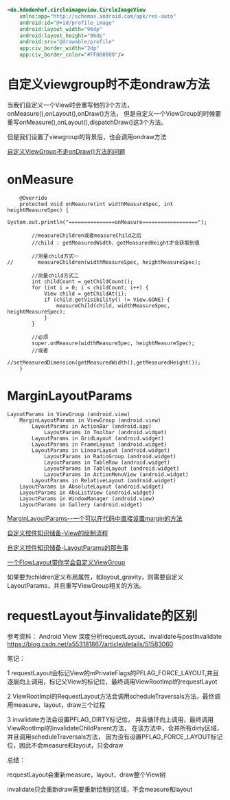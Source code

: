 

```xml
<de.hdodenhof.circleimageview.CircleImageView
    xmlns:app="http://schemas.android.com/apk/res-auto"
    android:id="@+id/profile_image"
    android:layout_width="96dp"
    android:layout_height="96dp"
    android:src="@drawable/profile"
    app:civ_border_width="2dp"
    app:civ_border_color="#FF000000"/>
```

# 自定义viewgroup时不走ondraw方法

当我们自定义一个View时会重写他的3个方法，onMeasure(),onLayout(),onDraw()方法，
但是自定义一个ViewGroup的时候要重写onMeasure(),onLayout(),dispatchDraw()这3个方法。

但是我们设置了viewgroup的背景后，也会调用ondraw方法

[自定义ViewGroup不走onDraw()方法的问题](https://www.jianshu.com/p/7d2f4cba2042)

# onMeasure

```
    @Override
    protected void onMeasure(int widthMeasureSpec, int heightMeasureSpec) {
        System.out.println("===============onMeasure==================");

        //measureChildren或者measureChild之后 
        //child : getMeasuredWidth、getMeasuredHeight才会获取到值
        
        //测量child方式一
//        measureChildren(widthMeasureSpec, heightMeasureSpec);

        //测量child方式二
        int childCount = getChildCount();
        for (int i = 0; i < childCount; i++) {
            View child = getChildAt(i);
            if (child.getVisibility() != View.GONE) {
                measureChild(child, widthMeasureSpec, heightMeasureSpec);
            }
        }

        //必须
        super.onMeasure(widthMeasureSpec, heightMeasureSpec);
        //或者
        //setMeasuredDimension(getMeasuredWidth(),getMeasuredHeight());
    }
```


# MarginLayoutParams

``` 
LayoutParams in ViewGroup (android.view)
    MarginLayoutParams in ViewGroup (android.view)
        LayoutParams in ActionBar (android.app)
            LayoutParams in Toolbar (android.widget)
        LayoutParams in GridLayout (android.widget)
        LayoutParams in FrameLayout (android.widget)
        LayoutParams in LinearLayout (android.widget)
            LayoutParams in RadioGroup (android.widget)
            LayoutParams in TableRow (android.widget)
            LayoutParams in TableLayout (android.widget)
            LayoutParams in ActionMenuView (android.widget)
        LayoutParams in RelativeLayout (android.widget)
    LayoutParams in AbsoluteLayout (android.widget)
    LayoutParams in AbsListView (android.widget)
    LayoutParams in WindowManager (android.view)
    LayoutParams in Gallery (android.widget)
```


[MarginLayoutParams--一个可以在代码中直接设置margin的方法](https://blog.csdn.net/u011374875/article/details/52150471)

[自定义控件知识储备-View的绘制流程](https://blog.csdn.net/yisizhu/article/details/51527557#t2)

[自定义控件知识储备-LayoutParams的那些事](https://blog.csdn.net/yisizhu/article/details/51582622)

[一个FlowLayout带你学会自定义ViewGroup](https://blog.csdn.net/yisizhu/article/details/51679219)

如果要为children定义布局属性，如layout_gravity，则需要自定义LayoutParams，并且重写ViewGroup相关的方法。

# requestLayout与invalidate的区别

参考资料：
Android View 深度分析requestLayout、invalidate与postInvalidate
https://blog.csdn.net/a553181867/article/details/51583060

笔记：

1 requestLayout会标记View的mPrivateFlags的PFLAG_FORCE_LAYOUT,并且逐层向上调用，标记父View的标记位，最终调用ViewRootImpl的requestLayot

2 ViewRootImpl的RequestLayout方法会调用scheduleTraversals方法，最终调用measure，layout，draw三个过程

3 invalidate方法会设置PFLAG_DIRTY标记位， 并且循环向上调用，最终调用ViewRootImpl的invalidateChildParent方法，
在该方法中，合并所有dirty区域，并且调用scheduleTraversals方法，
因为没有设置PFLAG_FORCE_LAYOUT标记位，因此不会measure和layout，只会draw

总结：

requestLayout会重新measure，layout，draw整个View树

invalidate只会重新draw需要重新绘制的区域，不会measure和layout















